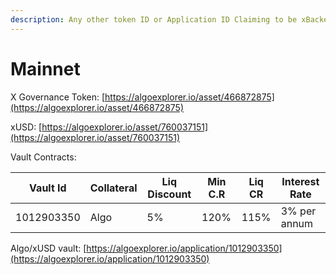 ```yaml
---
description: Any other token ID or Application ID Claiming to be xBacked is a scam
---
```


# Mainnet

X Governance Token: [https://algoexplorer.io/asset/466872875](https://algoexplorer.io/asset/466872875)

xUSD: [https://algoexplorer.io/asset/760037151](https://algoexplorer.io/asset/760037151)

Vault Contracts:

| Vault Id   | Collateral  | Liq Discount | Min C.R | Liq CR | Interest Rate |
| ---------- | ----------- | ------------ | ------- | ------ | ------------- |
| 1012903350 | Algo        | 5%           | 120%    | 115%   | 3% per annum  |



Algo/xUSD vault: [https://algoexplorer.io/application/1012903350](https://algoexplorer.io/application/1012903350)
